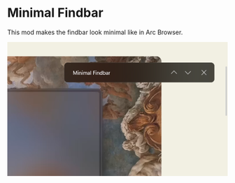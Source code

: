 # Minimal Findbar

This mod makes the findbar look minimal like in Arc Browser.

![image](./Minimal-Findbar.png)
